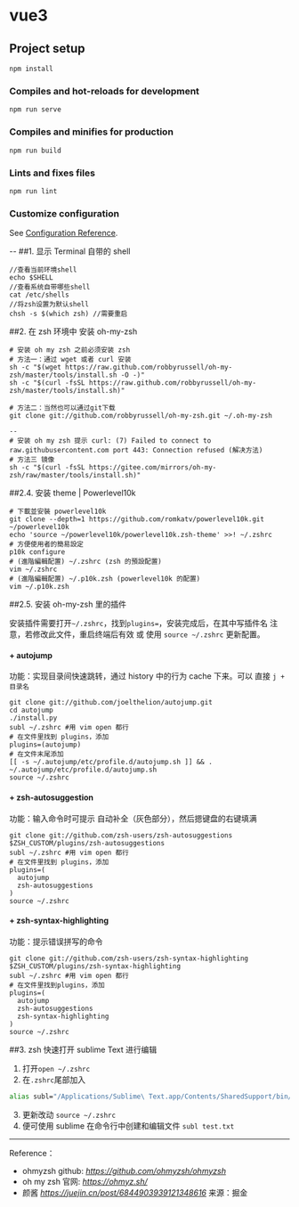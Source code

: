 # vue3

## Project setup
```
npm install
```

### Compiles and hot-reloads for development
```
npm run serve
```

### Compiles and minifies for production
```
npm run build
```

### Lints and fixes files
```
npm run lint
```

### Customize configuration
See [Configuration Reference](https://cli.vuejs.org/config/).


--
##1. 显示 Terminal 自带的 shell

```shell
//查看当前环境shell
echo $SHELL
//查看系统自带哪些shell
cat /etc/shells
//将zsh设置为默认shell
chsh -s $(which zsh) //需要重启
```



##2. 在 zsh 环境中 安装 oh-my-zsh

```shell
# 安装 oh my zsh 之前必须安装 zsh
# 方法一：通过 wget 或者 curl 安装
sh -c "$(wget https://raw.github.com/robbyrussell/oh-my-zsh/master/tools/install.sh -O -)"
sh -c "$(curl -fsSL https://raw.github.com/robbyrussell/oh-my-zsh/master/tools/install.sh)"

# 方法二：当然也可以通过git下载
git clone git://github.com/robbyrussell/oh-my-zsh.git ~/.oh-my-zsh

--
# 安装 oh my zsh 提示 curl: (7) Failed to connect to raw.githubusercontent.com port 443: Connection refused (解决方法)
# 方法三 镜像
sh -c "$(curl -fsSL https://gitee.com/mirrors/oh-my-zsh/raw/master/tools/install.sh)"
```



##2.4. 安装 theme | Powerlevel10k

```shell
# 下載並安裝 powerlevel10k
git clone --depth=1 https://github.com/romkatv/powerlevel10k.git ~/powerlevel10k
echo 'source ~/powerlevel10k/powerlevel10k.zsh-theme' >>! ~/.zshrc
# 方便使用者的簡易設定
p10k configure
# (進階編輯配置) ~/.zshrc (zsh 的預設配置)
vim ~/.zshrc
# (進階編輯配置) ~/.p10k.zsh (powerlevel10k 的配置)
vim ~/.p10k.zsh
```



##2.5. 安装 oh-my-zsh 里的插件

安装插件需要打开`~/.zshrc`，找到`plugins=`，安装完成后，在其中写插件名
注意，若修改此文件，重启终端后有效 或 使用 `source ~/.zshrc` 更新配置。

#### + autojump

功能：实现目录间快速跳转，通过 history 中的行为 cache 下来。可以 直接 `j + 目录名`

```shell
git clone git://github.com/joelthelion/autojump.git
cd autojump
./install.py
subl ~/.zshrc #用 vim open 都行
# 在文件里找到 plugins，添加
plugins=(autojump)
# 在文件末尾添加
[[ -s ~/.autojump/etc/profile.d/autojump.sh ]] && . ~/.autojump/etc/profile.d/autojump.sh
source ~/.zshrc
```

#### + zsh-autosuggestion

功能：输入命令时可提示 自动补全（灰色部分），然后摁键盘的右键填满

```shell
git clone git://github.com/zsh-users/zsh-autosuggestions $ZSH_CUSTOM/plugins/zsh-autosuggestions
subl ~/.zshrc #用 vim open 都行
# 在文件里找到 plugins，添加
plugins=(
  autojump
  zsh-autosuggestions
)
source ~/.zshrc
```

#### + zsh-syntax-highlighting

功能：提示错误拼写的命令

```shell
git clone git://github.com/zsh-users/zsh-syntax-highlighting $ZSH_CUSTOM/plugins/zsh-syntax-highlighting
subl ~/.zshrc #用 vim open 都行
# 在文件里找到plugins，添加
plugins=(
  autojump
  zsh-autosuggestions
  zsh-syntax-highlighting
)
source ~/.zshrc
```



##3. zsh 快速打开 sublime Text 进行编辑

   1. 打开`open ~/.zshrc`
   2. 在`.zshrc`尾部加入 

   ```bash
   alias subl="/Applications/Sublime\ Text.app/Contents/SharedSupport/bin/subl"
   ```

   3. 更新改动 `source ~/.zshrc`
   4. 便可使用 sublime 在命令行中创建和编辑文件 `subl test.txt`

----

Reference：

+ ohmyzsh github: *https://github.com/ohmyzsh/ohmyzsh*
+ oh my zsh 官网: *https://ohmyz.sh/*
+ 颜酱 *https://juejin.cn/post/6844903939121348616* 来源：掘金
